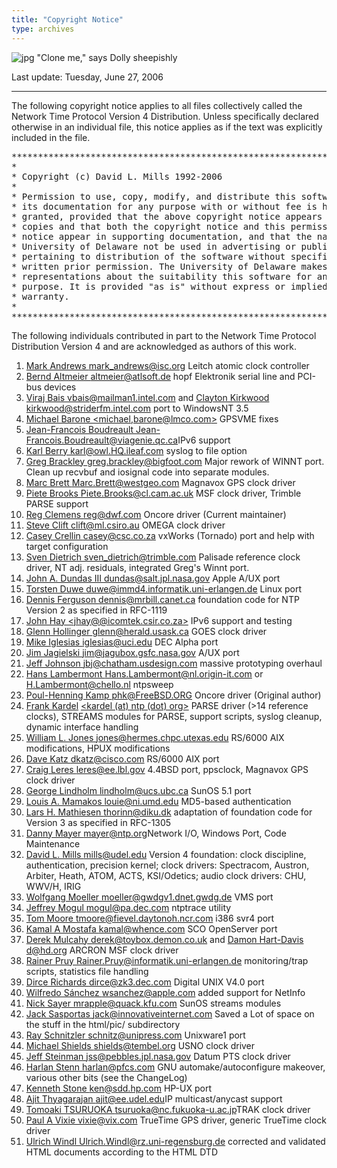 ```yaml
---
title: "Copyright Notice"
type: archives
---
```


![jpg](/archives/pic/sheepb.jpg) "Clone me," says Dolly sheepishly

Last update: Tuesday, June 27, 2006</csobj>

* * *

The following copyright notice applies to all files collectively called the Network Time Protocol Version 4 Distribution. Unless specifically declared otherwise in an individual file, this notice applies as if the text was explicitly included in the file.  

<pre>***********************************************************************
*                                                                     *
* Copyright (c) David L. Mills 1992-2006                              *
*                                                                     *
* Permission to use, copy, modify, and distribute this software and   *
* its documentation for any purpose with or without fee is hereby     *
* granted, provided that the above copyright notice appears in all    *
* copies and that both the copyright notice and this permission       *
* notice appear in supporting documentation, and that the name        *
* University of Delaware not be used in advertising or publicity      *
* pertaining to distribution of the software without specific,        *
* written prior permission. The University of Delaware makes no       *
* representations about the suitability this software for any         *
* purpose. It is provided "as is" without express or implied          *
* warranty.                                                           *
*                                                                     *
***********************************************************************
</pre>

The following individuals contributed in part to the Network Time Protocol Distribution Version 4 and are acknowledged as authors of this work.

1.  [Mark Andrews <mark_andrews@isc.org>](mailto:%20mark_andrews@isc.org) Leitch atomic clock controller
2.  [Bernd Altmeier <altmeier@atlsoft.de>](mailto:%20altmeier@atlsoft.de) hopf Elektronik serial line and PCI-bus devices
3.  [Viraj Bais <vbais@mailman1.intel.com>](mailto:%20vbais@mailman1.intel.co) and [Clayton Kirkwood <kirkwood@striderfm.intel.com>](mailto:%20kirkwood@striderfm.intel.com) port to WindowsNT 3.5
4.  [Michael Barone <michael,barone@lmco.com>](mailto:%20michael.barone@lmco.com) GPSVME fixes
5.  [Jean-Francois Boudreault <Jean-Francois.Boudreault@viagenie.qc.ca>](mailto:%20Jean-Francois.Boudreault@viagenie.qc.ca)IPv6 support
6.  [Karl Berry <karl@owl.HQ.ileaf.com>](mailto:%20karl@owl.HQ.ileaf.com) syslog to file option
7.  [Greg Brackley <greg.brackley@bigfoot.com>](mailto:%20greg.brackley@bigfoot.com) Major rework of WINNT port. Clean up recvbuf and iosignal code into separate modules.
8.  [Marc Brett <Marc.Brett@westgeo.com>](mailto:%20Marc.Brett@westgeo.com) Magnavox GPS clock driver
9.  [Piete Brooks <Piete.Brooks@cl.cam.ac.uk>](mailto:%20Piete.Brooks@cl.cam.ac.uk) MSF clock driver, Trimble PARSE support
10.  [Reg Clemens <reg@dwf.com>](mailto:%20reg@dwf.com) Oncore driver (Current maintainer)
11.  [Steve Clift <clift@ml.csiro.au>](mailto:%20clift@ml.csiro.au) OMEGA clock driver
12.  [Casey Crellin <casey@csc.co.za>](mailto:casey@csc.co.za) vxWorks (Tornado) port and help with target configuration
13.  [Sven Dietrich <sven_dietrich@trimble.com>](mailto:%20Sven_Dietrich@trimble.COM) Palisade reference clock driver, NT adj. residuals, integrated Greg's Winnt port.
14.  [John A. Dundas III <dundas@salt.jpl.nasa.gov>](mailto:%20dundas@salt.jpl.nasa.gov) Apple A/UX port
15.  [Torsten Duwe <duwe@immd4.informatik.uni-erlangen.de>](mailto:%20duwe@immd4.informatik.uni-erlangen.de) Linux port
16.  [Dennis Ferguson <dennis@mrbill.canet.ca>](mailto:%20dennis@mrbill.canet.ca) foundation code for NTP Version 2 as specified in RFC-1119
17.  [John Hay <jhay@@icomtek.csir.co.za>](mailto:%20jhay@icomtek.csir.co.za) IPv6 support and testing
18.  [Glenn Hollinger <glenn@herald.usask.ca>](mailto:%20glenn@herald.usask.ca) GOES clock driver
19.  [Mike Iglesias <iglesias@uci.edu>](mailto:%20iglesias@uci.edu) DEC Alpha port
20.  [Jim Jagielski <jim@jagubox.gsfc.nasa.gov>](mailto:%20jagubox.gsfc.nasa.gov) A/UX port
21.  [Jeff Johnson <jbj@chatham.usdesign.com>](mailto:%20jbj@chatham.usdesign.com) massive prototyping overhaul
22.  [Hans Lambermont <Hans.Lambermont@nl.origin-it.com>](mailto:Hans.Lambermont@nl.origin-it.com) or [<H.Lambermont@chello.nl>](mailto:H.Lambermont@chello.nl) ntpsweep
23.  [Poul-Henning Kamp <phk@FreeBSD.ORG>](mailto:%20phk@FreeBSD.ORG) Oncore driver (Original author)
24.  [Frank Kardel](http://www4.informatik.uni-erlangen.de/%7ekardel) [<kardel (at) ntp (dot) org>](mailto:%20kardel@ntp.org) PARSE <GENERIC> driver (>14 reference clocks), STREAMS modules for PARSE, support scripts, syslog cleanup, dynamic interface handling
25.  [William L. Jones <jones@hermes.chpc.utexas.edu>](mailto:%20jones@hermes.chpc.utexas.edu) RS/6000 AIX modifications, HPUX modifications
26.  [Dave Katz <dkatz@cisco.com>](mailto:%20dkatz@cisco.com) RS/6000 AIX port
27.  [Craig Leres <leres@ee.lbl.gov>](mailto:%20leres@ee.lbl.gov) 4.4BSD port, ppsclock, Magnavox GPS clock driver
28.  [George Lindholm <lindholm@ucs.ubc.ca>](mailto:%20lindholm@ucs.ubc.ca) SunOS 5.1 port
29.  [Louis A. Mamakos <louie@ni.umd.edu>](mailto:%20louie@ni.umd.edu) MD5-based authentication
30.  [Lars H. Mathiesen <thorinn@diku.dk>](mailto:%20thorinn@diku.dk) adaptation of foundation code for Version 3 as specified in RFC-1305
31.  [Danny Mayer <mayer@ntp.org>](mailto:%20mayer@ntp.org)Network I/O, Windows Port, Code Maintenance
32.  [David L. Mills <mills@udel.edu>](mailto:%20mills@udel.edu) Version 4 foundation: clock discipline, authentication, precision kernel; clock drivers: Spectracom, Austron, Arbiter, Heath, ATOM, ACTS, KSI/Odetics; audio clock drivers: CHU, WWV/H, IRIG
33.  [Wolfgang Moeller <moeller@gwdgv1.dnet.gwdg.de>](mailto:%20moeller@gwdgv1.dnet.gwdg.de) VMS port
34.  [Jeffrey Mogul <mogul@pa.dec.com>](mailto:%20mogul@pa.dec.com) ntptrace utility
35.  [Tom Moore <tmoore@fievel.daytonoh.ncr.com>](mailto:%20tmoore@fievel.daytonoh.ncr.com) i386 svr4 port
36.  [Kamal A Mostafa <kamal@whence.com>](mailto:%20kamal@whence.com) SCO OpenServer port
37.  [Derek Mulcahy <derek@toybox.demon.co.uk>](mailto:%20derek@toybox.demon.co.uk) and [Damon Hart-Davis <d@hd.org>](mailto:%20d@hd.org) ARCRON MSF clock driver
38.  [Rainer Pruy <Rainer.Pruy@informatik.uni-erlangen.de>](mailto:%20Rainer.Pruy@informatik.uni-erlangen.de) monitoring/trap scripts, statistics file handling
39.  [Dirce Richards <dirce@zk3.dec.com>](mailto:%20dirce@zk3.dec.com) Digital UNIX V4.0 port
40.  [Wilfredo Sánchez <wsanchez@apple.com>](mailto:%20wsanchez@apple.com) added support for NetInfo
41.  [Nick Sayer <mrapple@quack.kfu.com>](mailto:%20mrapple@quack.kfu.com) SunOS streams modules
42.  [Jack Sasportas <jack@innovativeinternet.com>](mailto:%20jack@innovativeinternet.com) Saved a Lot of space on the stuff in the html/pic/ subdirectory
43.  [Ray Schnitzler <schnitz@unipress.com>](mailto:%20schnitz@unipress.com) Unixware1 port
44.  [Michael Shields <shields@tembel.org>](mailto:%20shields@tembel.org) USNO clock driver
45.  [Jeff Steinman <jss@pebbles.jpl.nasa.gov>](mailto:%20pebbles.jpl.nasa.gov) Datum PTS clock driver
46.  [Harlan Stenn <harlan@pfcs.com>](mailto:%20harlan@pfcs.com) GNU automake/autoconfigure makeover, various other bits (see the ChangeLog)
47.  [Kenneth Stone <ken@sdd.hp.com>](mailto:%20ken@sdd.hp.com) HP-UX port
48.  [Ajit Thyagarajan <ajit@ee.udel.edu>](mailto:%20ajit@ee.udel.edu)IP multicast/anycast support
49.  [Tomoaki TSURUOKA <tsuruoka@nc.fukuoka-u.ac.jp>](mailto:%20tsuruoka@nc.fukuoka-u.ac.jp)TRAK clock driver
50.  [Paul A Vixie <vixie@vix.com>](mailto:%20vixie@vix.com) TrueTime GPS driver, generic TrueTime clock driver
51.  [Ulrich Windl <Ulrich.Windl@rz.uni-regensburg.de>](mailto:%20Ulrich.Windl@rz.uni-regensburg.de) corrected and validated HTML documents according to the HTML DTD